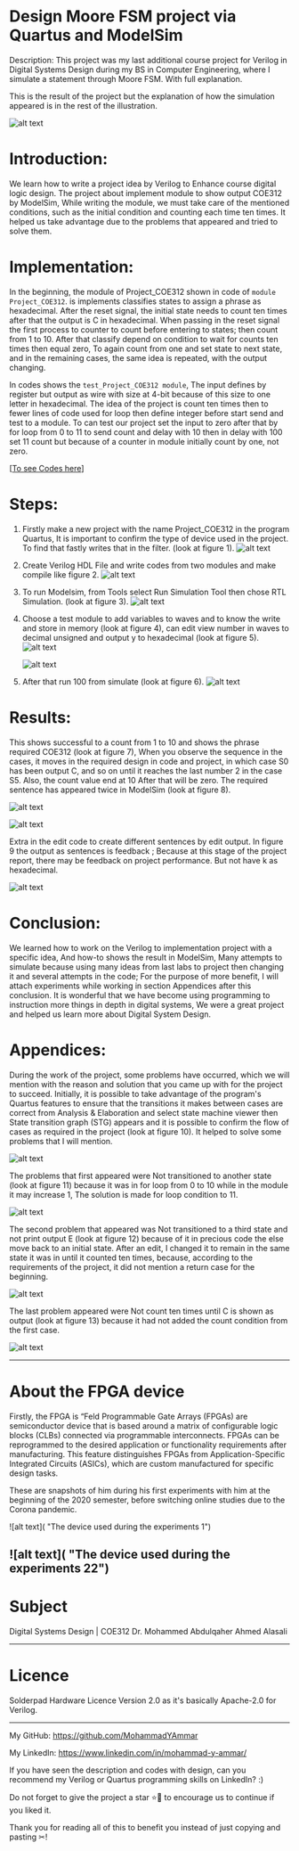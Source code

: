 # Design Moore FSM project via Quartus and ModelSim

Description: This project was my last additional course project for Verilog in Digital Systems Design during my BS in Computer Engineering, where I simulate a statement through Moore FSM. With full explanation.

This is the result of the project but the explanation of how the simulation appeared is in the rest of the illustration.

![alt text](https://github.com/MohammadYAmmar/Design-Moore-FSM-project-via-Quartus-and-ModelSim/blob/main/Pictures%20using%20in%20ReadMe%20for%20description/figure%207%20The%20wave%20shows%20COE312%20in%20ModelSim.png "figure 7: The wave shows COE312 in ModelSim")



# Introduction:
We learn how to write a project idea by Verilog to Enhance course digital logic design. The project about implement module to show output COE312 by ModelSim, While writing the module, we must take care of the mentioned conditions, such as the initial condition and counting each time ten times. It helped us take advantage due to the problems that appeared and tried to solve them.

# Implementation:
In the beginning, the module of Project_COE312 shown in code of `module Project_COE312`. is implements classifies states to assign a phrase as hexadecimal. After the reset signal, the initial state needs to count ten times after that the output is C in hexadecimal. When passing in the reset signal the first process to counter to count before entering to states; then count from 1 to 10. After that classify depend on condition to wait for counts ten times then equal zero, To again count from one and set state to next state, and in the remaining cases, the same idea is repeated, with the output changing.


In codes shows the `test_Project_COE312 module`, The input defines by register but output as wire with size at 4-bit because of this size to one letter in hexadecimal. The idea of the project is count ten times then to fewer lines of code used for loop then define integer before start send and test to a module. To can test our project set the input to zero after that by for loop from 0 to 11 to send count and delay with 10 then in delay with 100 set 11 count but because of a counter in module initially count by one, not zero.

[[To see Codes here](https://github.com/MohammadYAmmar/Design-Moore-FSM-project-via-Quartus-and-ModelSim/blob/main/Project_COE312.v)]

# Steps:
1. Firstly make a new project with the name Project_COE312 in the program Quartus, It is important to confirm the type of device used in the project. To find that fastly writes that in the filter. (look at figure 1).
   ![alt text](https://github.com/MohammadYAmmar/Design-Moore-FSM-project-via-Quartus-and-ModelSim/blob/main/Pictures%20using%20in%20ReadMe%20for%20description/figure%201%20Device%20family.png "figure 1: Device  family")


   
2. Create Verilog HDL File and write codes from two modules and make compile like figure 2.
   ![alt text](https://github.com/MohammadYAmmar/Design-Moore-FSM-project-via-Quartus-and-ModelSim/blob/main/Pictures%20using%20in%20ReadMe%20for%20description/figure%202%20The%20part%20of%20code%20in%20Verilog%20HDL%20File.png "figure 2: The part of code in Verilog HDL File")


3. To run Modelsim, from Tools select Run Simulation Tool then chose RTL Simulation. (look at figure 3).
   ![alt text](https://github.com/MohammadYAmmar/Design-Moore-FSM-project-via-Quartus-and-ModelSim/blob/main/Pictures%20using%20in%20ReadMe%20for%20description/figure%203%20File%20menu%20bar%20choose%20Tools.png "figure 3: File menu bar choose Tools")


4. Choose a test module to add variables to waves and to know the write and store in memory (look at figure 4), can edit view number in waves to decimal unsigned and output y to hexadecimal (look at figure 5).
   ![alt text](https://github.com/MohammadYAmmar/Design-Moore-FSM-project-via-Quartus-and-ModelSim/blob/main/Pictures%20using%20in%20ReadMe%20for%20description/figure%204%20Add%20an%20object%20in%20the%20test%20module%20and%20uut.png "figure 4: Add an object in the test module and uut")

      ![alt text](https://github.com/MohammadYAmmar/Design-Moore-FSM-project-via-Quartus-and-ModelSim/blob/main/Pictures%20using%20in%20ReadMe%20for%20description/figure%205%20change%20the%20view%20type.png "figure 5: change the view type")


5. After that run 100 from simulate (look at figure 6).
   ![alt text](https://github.com/MohammadYAmmar/Design-Moore-FSM-project-via-Quartus-and-ModelSim/blob/main/Pictures%20using%20in%20ReadMe%20for%20description/figure%206%20Modelsim%20GUI.png "figure 6: Modelsim GUI")


# Results:
This shows successful to a count from 1 to 10 and shows the phrase required COE312 (look at figure 7), When you observe the sequence in the cases, it moves in the required design in code and project, in which case S0 has been output C, and so on until it reaches the last number 2 in the case S5. Also, the count value end at 10 After that will be zero. The required sentence has appeared twice in ModelSim (look at figure 8).

![alt text](https://github.com/MohammadYAmmar/Design-Moore-FSM-project-via-Quartus-and-ModelSim/blob/main/Pictures%20using%20in%20ReadMe%20for%20description/figure%207%20The%20wave%20shows%20COE312%20in%20ModelSim.png "figure 7: The wave shows COE312 in ModelSim")


![alt text](https://github.com/MohammadYAmmar/Design-Moore-FSM-project-via-Quartus-and-ModelSim/blob/main/Pictures%20using%20in%20ReadMe%20for%20description/figure%208%20The%20wave%20to%20double%20shows%20COE312%20in%20ModelSim.png "figure 8: The wave to double shows COE312 in ModelSim")



Extra in the edit code to create different sentences by edit output. In figure 9 the output as sentences is feedback ; Because at this stage of the project report, there may be feedback on project performance. But not have k as hexadecimal.

![alt text](https://github.com/MohammadYAmmar/Design-Moore-FSM-project-via-Quartus-and-ModelSim/blob/main/Pictures%20using%20in%20ReadMe%20for%20description/figure%209%20The%20wave%20shows%20feedbac%20k%20in%20ModelSim.png "figure 9: The wave shows feedbac k in ModelSim")


# Conclusion:
We learned how to work on the Verilog to implementation project with a specific idea, And how-to shows the result in ModelSim, Many attempts to simulate because using many ideas from last labs to project then changing it and several attempts in the code; For the purpose of more benefit, I will attach experiments while working in section Appendices after this conclusion. It is wonderful that we have become using programming to instruction more things in depth in digital systems, We were a great project and helped us learn more about Digital System Design.


# Appendices:
During the work of the project, some problems have occurred, which we will mention with the reason and solution that you came up with for the project to succeed. Initially, it is possible to take advantage of the program's Quartus features to ensure that the transitions it makes between cases are correct from Analysis & Elaboration and select state machine viewer then State transition graph (STG) appears and it is possible to confirm the flow of cases as required in the project (look at figure 10). It helped to solve some problems that I will mention.

![alt text](https://github.com/MohammadYAmmar/Design-Moore-FSM-project-via-Quartus-and-ModelSim/blob/main/Pictures%20using%20in%20ReadMe%20for%20description/figure%2010%20STG%20in%20state%20machine%20viewer.png "figure 10: STG in state machine viewer")


The problems that first appeared were Not transitioned to another state (look at figure 11) because it was in for loop from 0 to 10 while in the module it may increase 1, The solution is made for loop condition to 11.

![alt text](https://github.com/MohammadYAmmar/Design-Moore-FSM-project-via-Quartus-and-ModelSim/blob/main/Pictures%20using%20in%20ReadMe%20for%20description/figure%2011%20code%20of%20error%201%20and%20waves%20in%20ModelSim.png "figure 11: code of error 1 and waves in ModelSim")


The second problem that appeared was Not transitioned to a third state and not print output E (look at figure 12) because of it in precious code the else move back to an initial state. After an edit, I changed it to remain in the same state it was in until it counted ten times, because, according to the requirements of the project, it did not mention a return case for the beginning.

![alt text](https://github.com/MohammadYAmmar/Design-Moore-FSM-project-via-Quartus-and-ModelSim/blob/main/Pictures%20using%20in%20ReadMe%20for%20description/figure%2012%20code%20of%20error%202%20and%20waves%20in%20ModelSim.png "figure 12: code of error 2 and waves in ModelSim")

The last problem appeared were Not count ten times until C is shown as output (look at figure 13)
because it had not added the count condition from the first case.

   ![alt text](https://github.com/MohammadYAmmar/Design-Moore-FSM-project-via-Quartus-and-ModelSim/blob/main/Pictures%20using%20in%20ReadMe%20for%20description/figure%2013%20error%203%20in%20the%20result%20waves%20in%20ModelSim.png "figure 13: error 3 in the result waves in ModelSim")

---
# About the FPGA device 
Firstly, the FPGA  is “Feld Programmable Gate Arrays (FPGAs) are semiconductor device that is based around a matrix of configurable logic blocks (CLBs) connected via programmable interconnects. FPGAs can be reprogrammed to the desired application or functionality requirements after manufacturing. This feature distinguishes FPGAs from Application-Specific Integrated Circuits (ASICs), which are custom manufactured for specific design tasks.

These are snapshots of him during his first experiments with him at the beginning of the 2020 semester, before switching online studies due to the Corona pandemic.


  ![alt text]( "The device used during the experiments 1")

  ![alt text]( "The device used during the experiments 22")
---
# Subject 
Digital Systems Design | COE312
Dr. Mohammed Abdulqaher Ahmed Alasali


---
# Licence  
Solderpad Hardware Licence Version 2.0  as it's basically Apache-2.0 for Verilog.

---

My GitHub: https://github.com/MohammadYAmmar

My LinkedIn: https://www.linkedin.com/in/mohammad-y-ammar/ 

If you have seen the description and codes with design, can you recommend my Verilog or Quartus programming skills on LinkedIn? :)

Do not forget to give the project a star ⭐🌟 to encourage us to continue if you liked it.

Thank you for reading all of this to benefit you instead of just copying and pasting ✂!